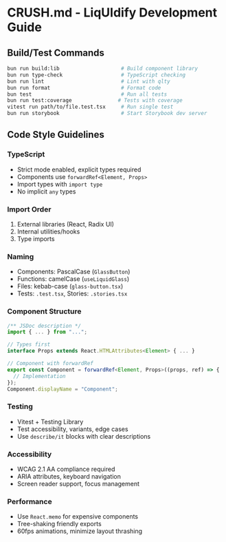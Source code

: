 # CRUSH.md - LiqUIdify Development Guide

## Build/Test Commands

```bash
bun run build:lib                    # Build component library
bun run type-check                   # TypeScript checking
bun run lint                         # Lint with qlty
bun run format                       # Format code
bun test                             # Run all tests
bun run test:coverage               # Tests with coverage
vitest run path/to/file.test.tsx     # Run single test
bun run storybook                    # Start Storybook dev server
```

## Code Style Guidelines

### TypeScript

- Strict mode enabled, explicit types required
- Components use `forwardRef<Element, Props>`
- Import types with `import type`
- No implicit `any` types

### Import Order

1. External libraries (React, Radix UI)
2. Internal utilities/hooks
3. Type imports

### Naming

- Components: PascalCase (`GlassButton`)
- Functions: camelCase (`useLiquidGlass`)
- Files: kebab-case (`glass-button.tsx`)
- Tests: `.test.tsx`, Stories: `.stories.tsx`

### Component Structure

```typescript
/** JSDoc description */
import { ... } from "...";

// Types first
interface Props extends React.HTMLAttributes<Element> { ... }

// Component with forwardRef
export const Component = forwardRef<Element, Props>((props, ref) => {
  // Implementation
});
Component.displayName = "Component";
```

### Testing

- Vitest + Testing Library
- Test accessibility, variants, edge cases
- Use `describe/it` blocks with clear descriptions

### Accessibility

- WCAG 2.1 AA compliance required
- ARIA attributes, keyboard navigation
- Screen reader support, focus management

### Performance

- Use `React.memo` for expensive components
- Tree-shaking friendly exports
- 60fps animations, minimize layout thrashing
